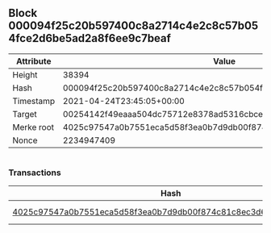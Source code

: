 ## Block 000094f25c20b597400c8a2714c4e2c8c57b054fce2d6be5ad2a8f6ee9c7beaf

Attribute | Value
--- | ---
Height | 38394
Hash | 000094f25c20b597400c8a2714c4e2c8c57b054fce2d6be5ad2a8f6ee9c7beaf
Timestamp | 2021-04-24T23:45:05+00:00
Target | 00254142f49eaaa504dc75712e8378ad5316cbcead634704b3734b6271167cc4
Merke root | 4025c97547a0b7551eca5d58f3ea0b7d9db00f874c81c8ec3d65def0cd0cd411
Nonce | 2234947409

```

```

### Transactions

Hash | Amount
--- | ---
[4025c97547a0b7551eca5d58f3ea0b7d9db00f874c81c8ec3d65def0cd0cd411](4025c97547a0b7551eca5d58f3ea0b7d9db00f874c81c8ec3d65def0cd0cd411.md) | 10.00000000 SKEPTI 
